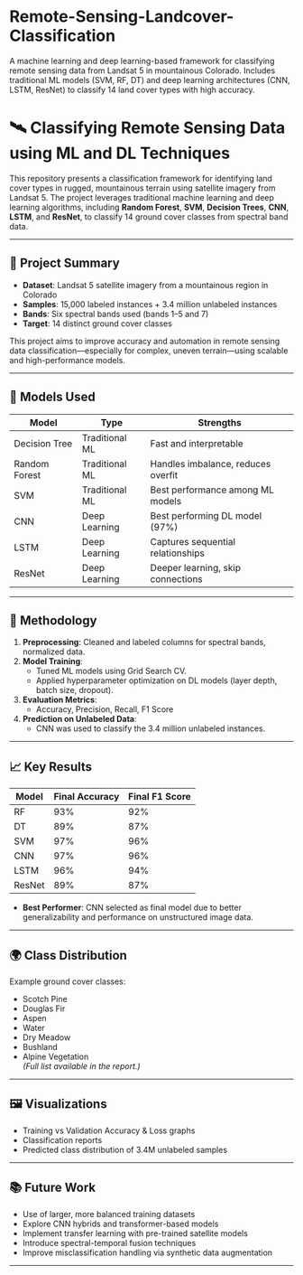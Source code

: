 # Remote-Sensing-Landcover-Classification
A machine learning and deep learning-based framework for classifying remote sensing data from Landsat 5 in mountainous Colorado. Includes traditional ML models (SVM, RF, DT) and deep learning architectures (CNN, LSTM, ResNet) to classify 14 land cover types with high accuracy.


# 🛰️ Classifying Remote Sensing Data using ML and DL Techniques

This repository presents a classification framework for identifying land cover types in rugged, mountainous terrain using satellite imagery from Landsat 5. The project leverages traditional machine learning and deep learning algorithms, including **Random Forest**, **SVM**, **Decision Trees**, **CNN**, **LSTM**, and **ResNet**, to classify 14 ground cover classes from spectral band data.

---

## 📌 Project Summary

- **Dataset**: Landsat 5 satellite imagery from a mountainous region in Colorado
- **Samples**: 15,000 labeled instances + 3.4 million unlabeled instances
- **Bands**: Six spectral bands used (bands 1–5 and 7)
- **Target**: 14 distinct ground cover classes

This project aims to improve accuracy and automation in remote sensing data classification—especially for complex, uneven terrain—using scalable and high-performance models.

---

## 🧠 Models Used

| Model        | Type          | Strengths                          |
|--------------|---------------|------------------------------------|
| Decision Tree| Traditional ML| Fast and interpretable             |
| Random Forest| Traditional ML| Handles imbalance, reduces overfit |
| SVM          | Traditional ML| Best performance among ML models   |
| CNN          | Deep Learning | Best performing DL model (97%)     |
| LSTM         | Deep Learning | Captures sequential relationships  |
| ResNet       | Deep Learning | Deeper learning, skip connections  |

---

## 🧪 Methodology

1. **Preprocessing**: Cleaned and labeled columns for spectral bands, normalized data.
2. **Model Training**:
   - Tuned ML models using Grid Search CV.
   - Applied hyperparameter optimization on DL models (layer depth, batch size, dropout).
3. **Evaluation Metrics**:
   - Accuracy, Precision, Recall, F1 Score
4. **Prediction on Unlabeled Data**:
   - CNN was used to classify the 3.4 million unlabeled instances.

---

## 📈 Key Results

| Model   | Final Accuracy | Final F1 Score |
|---------|----------------|----------------|
| RF      | 93%            | 92%            |
| DT      | 89%            | 87%            |
| SVM     | 97%            | 96%            |
| CNN     | 97%            | 96%            |
| LSTM    | 96%            | 94%            |
| ResNet  | 89%            | 87%            |

- **Best Performer**: CNN selected as final model due to better generalizability and performance on unstructured image data.

---

## 🌍 Class Distribution

Example ground cover classes:

- Scotch Pine  
- Douglas Fir  
- Aspen  
- Water  
- Dry Meadow  
- Bushland  
- Alpine Vegetation  
*(Full list available in the report.)*

---

## 🖼️ Visualizations

- Training vs Validation Accuracy & Loss graphs
- Classification reports
- Predicted class distribution of 3.4M unlabeled samples

---

## 📚 Future Work

- Use of larger, more balanced training datasets
- Explore CNN hybrids and transformer-based models
- Implement transfer learning with pre-trained satellite models
- Introduce spectral-temporal fusion techniques
- Improve misclassification handling via synthetic data augmentation

---

